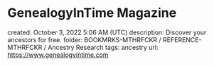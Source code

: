 # GenealogyInTime Magazine

created: October 3, 2022 5:06 AM (UTC)
description: Discover your ancestors for free.
folder: BOOKMRKS-MTHRFCKR / REFERENCE-MTHRFCKR / Ancestry Research
tags: ancestry
url: https://www.genealogyintime.com